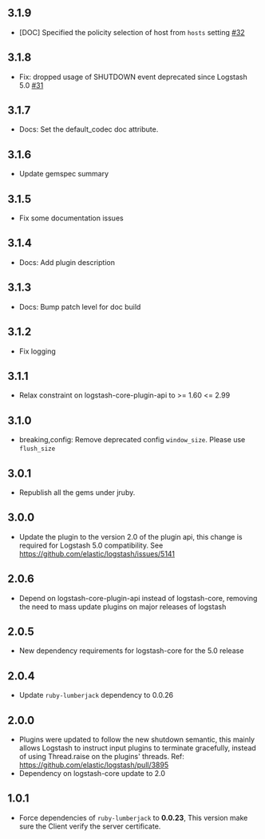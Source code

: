 ## 3.1.9
  - [DOC] Specified the policity selection of host from `hosts` setting [#32](https://github.com/logstash-plugins/logstash-output-lumberjack/pull/32)

## 3.1.8
  - Fix: dropped usage of SHUTDOWN event deprecated since Logstash 5.0 [#31](https://github.com/logstash-plugins/logstash-output-lumberjack/pull/31)

## 3.1.7
  - Docs: Set the default_codec doc attribute.

## 3.1.6
  - Update gemspec summary

## 3.1.5
  - Fix some documentation issues

## 3.1.4
  - Docs: Add plugin description

## 3.1.3
  - Docs: Bump patch level for doc build

## 3.1.2
  - Fix logging

## 3.1.1
  - Relax constraint on logstash-core-plugin-api to >= 1.60 <= 2.99

## 3.1.0
 - breaking,config: Remove deprecated config `window_size`. Please use `flush_size`

## 3.0.1
 - Republish all the gems under jruby.

## 3.0.0
 - Update the plugin to the version 2.0 of the plugin api, this change is required for Logstash 5.0 compatibility. See https://github.com/elastic/logstash/issues/5141

## 2.0.6
 - Depend on logstash-core-plugin-api instead of logstash-core, removing the need to mass update plugins on major releases of logstash

## 2.0.5
 - New dependency requirements for logstash-core for the 5.0 release

## 2.0.4
 - Update `ruby-lumberjack` dependency to 0.0.26

## 2.0.0
 - Plugins were updated to follow the new shutdown semantic, this mainly allows Logstash to instruct input plugins to terminate gracefully, 
   instead of using Thread.raise on the plugins' threads. Ref: https://github.com/elastic/logstash/pull/3895
 - Dependency on logstash-core update to 2.0

## 1.0.1
 - Force dependencies of `ruby-lumberjack` to **0.0.23**, This version make sure the Client verify the server certificate.
